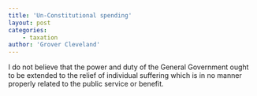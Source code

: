 ```yaml
---
title: 'Un-Constitutional spending'
layout: post
categories:
    - taxation
author: 'Grover Cleveland'
---
```


I do not believe that the power and duty of the General Government ought to be extended to the relief of individual suffering which is in no manner properly related to the public service or benefit.